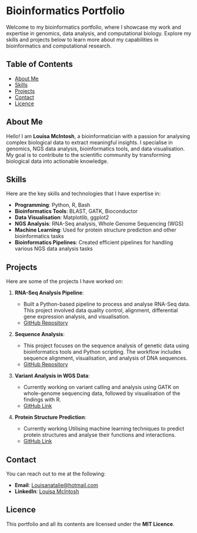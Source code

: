 # Bioinformatics Portfolio

Welcome to my bioinformatics portfolio, where I showcase my work and expertise in genomics, data analysis, and computational biology. Explore my skills and projects below to learn more about my capabilities in bioinformatics and computational research.

## Table of Contents

- [About Me](#about-me)
- [Skills](#skills)
- [Projects](#projects)
- [Contact](#contact)
- [Licence](#licence)

## About Me

Hello! I am **Louisa McIntosh**, a bioinformatician with a passion for analysing complex biological data to extract meaningful insights. I specialise in genomics, NGS data analysis, bioinformatics tools, and data visualisation. My goal is to contribute to the scientific community by transforming biological data into actionable knowledge.

## Skills

Here are the key skills and technologies that I have expertise in:

- **Programming**: Python, R, Bash
- **Bioinformatics Tools**: BLAST, GATK, Bioconductor
- **Data Visualisation**: Matplotlib, ggplot2
- **NGS Analysis**: RNA-Seq analysis, Whole Genome Sequencing (WGS)
- **Machine Learning**: Used for protein structure prediction and other bioinformatics tasks
- **Bioinformatics Pipelines**: Created efficient pipelines for handling various NGS data analysis tasks

## Projects

Here are some of the projects I have worked on:

1. **RNA-Seq Analysis Pipeline**: 
   - Built a Python-based pipeline to process and analyse RNA-Seq data. This project involved data quality control, alignment, differential gene expression analysis, and visualisation.
   - [GitHub Repository](https://github.com/Louisa-Mcintosh/Rna-seq-analysis-pipeline.git)
     
2. **Sequence Analysis**: 
   - This project focuses on the sequence analysis of genetic data using bioinformatics tools and Python scripting. The workflow includes sequence alignment, visualisation, and analysis of DNA sequences.
   - [GitHub Repository](https://github.com/Louisa-Mcintosh/Rna-seq-analysis-pipeline.git)

3. **Variant Analysis in WGS Data**:
   - Currently working on variant calling and analysis using GATK on whole-genome sequencing data, followed by visualisation of the findings with R.
   - [GitHub Link](https://github.com/your-repo)

4. **Protein Structure Prediction**:
   - Currently working Utilising machine learning techniques to predict protein structures and analyse their functions and interactions.
   - [GitHub Link](https://github.com/your-repo)

## Contact

You can reach out to me at the following:

- **Email**: Louisanatalie@hotmail.com
- **LinkedIn**: [Louisa McIntosh](https://www.linkedin.com/in/louisa-m-292640121/)

## Licence

This portfolio and all its contents are licensed under the **MIT Licence**.


